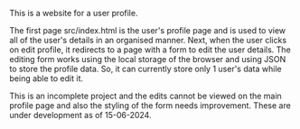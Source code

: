 This is a website for a user profile.

The first page src/index.html is the user's profile page and is used to view all of the user's details in an organised manner. 
Next, when the user clicks on edit profile, it redirects to a page with a form to edit the user details.
The editing form works using the local storage of the browser and using JSON to store the profile data. So, it can currently store only 1 user's data while being able to edit it.

This is an incomplete project and the edits cannot be viewed on the main profile page and also the styling of the form needs improvement. These are under development as of 15-06-2024.
